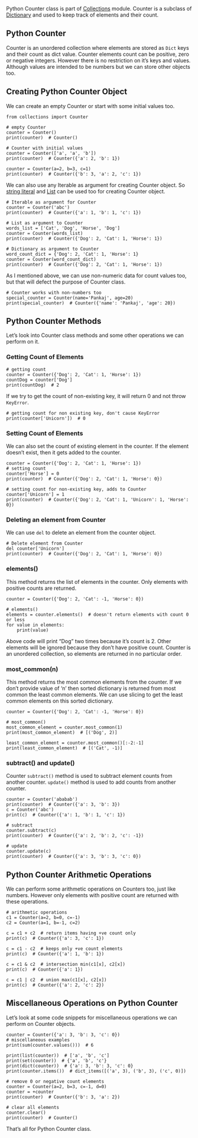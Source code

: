 Python Counter class is part of [Collections](https://www.digitalocean.com/community/tutorials/python-collections) module. Counter is a subclass of [Dictionary](https://www.digitalocean.com/community/tutorials/python-dictionary) and used to keep track of elements and their count.

## Python Counter

Counter is an unordered collection where elements are stored as `Dict` keys and their count as dict value. Counter elements count can be positive, zero or negative integers. However there is no restriction on it’s keys and values. Although values are intended to be numbers but we can store other objects too.

## Creating Python Counter Object

We can create an empty Counter or start with some initial values too.

    from collections import Counter
    
    # empty Counter
    counter = Counter()
    print(counter)  # Counter()
    
    # Counter with initial values
    counter = Counter(['a', 'a', 'b'])
    print(counter)  # Counter({'a': 2, 'b': 1})
    
    counter = Counter(a=2, b=3, c=1)
    print(counter)  # Counter({'b': 3, 'a': 2, 'c': 1})
    

We can also use any Iterable as argument for creating Counter object. So [string literal](https://www.digitalocean.com/community/tutorials/python-string) and [List](https://www.digitalocean.com/community/tutorials/python-list) can be used too for creating Counter object.

    # Iterable as argument for Counter
    counter = Counter('abc')
    print(counter)  # Counter({'a': 1, 'b': 1, 'c': 1})
    
    # List as argument to Counter
    words_list = ['Cat', 'Dog', 'Horse', 'Dog']
    counter = Counter(words_list)
    print(counter)  # Counter({'Dog': 2, 'Cat': 1, 'Horse': 1})
    
    # Dictionary as argument to Counter
    word_count_dict = {'Dog': 2, 'Cat': 1, 'Horse': 1}
    counter = Counter(word_count_dict)
    print(counter)  # Counter({'Dog': 2, 'Cat': 1, 'Horse': 1})
    

As I mentioned above, we can use non-numeric data for count values too, but that will defect the purpose of Counter class.

    # Counter works with non-numbers too
    special_counter = Counter(name='Pankaj', age=20)
    print(special_counter)  # Counter({'name': 'Pankaj', 'age': 20})
    

## Python Counter Methods

Let’s look into Counter class methods and some other operations we can perform on it.

### Getting Count of Elements

    # getting count
    counter = Counter({'Dog': 2, 'Cat': 1, 'Horse': 1})
    countDog = counter['Dog']
    print(countDog)  # 2
    

If we try to get the count of non-existing key, it will return 0 and not throw `KeyError`.

    # getting count for non existing key, don't cause KeyError
    print(counter['Unicorn'])  # 0
    

### Setting Count of Elements

We can also set the count of existing element in the counter. If the element doesn’t exist, then it gets added to the counter.

    counter = Counter({'Dog': 2, 'Cat': 1, 'Horse': 1})
    # setting count
    counter['Horse'] = 0
    print(counter)  # Counter({'Dog': 2, 'Cat': 1, 'Horse': 0})
    
    # setting count for non-existing key, adds to Counter
    counter['Unicorn'] = 1
    print(counter)  # Counter({'Dog': 2, 'Cat': 1, 'Unicorn': 1, 'Horse': 0})
    

### Deleting an element from Counter

We can use `del` to delete an element from the counter object.

    # Delete element from Counter
    del counter['Unicorn']
    print(counter)  # Counter({'Dog': 2, 'Cat': 1, 'Horse': 0})
    

### elements()

This method returns the list of elements in the counter. Only elements with positive counts are returned.

    counter = Counter({'Dog': 2, 'Cat': -1, 'Horse': 0})
    
    # elements()
    elements = counter.elements()  # doesn't return elements with count 0 or less
    for value in elements:
        print(value)
    

Above code will print “Dog” two times because it’s count is 2. Other elements will be ignored because they don’t have positive count. Counter is an unordered collection, so elements are returned in no particular order.

### most_common(n)

This method returns the most common elements from the counter. If we don’t provide value of ‘n’ then sorted dictionary is returned from most common the least common elements. We can use slicing to get the least common elements on this sorted dictionary.

    counter = Counter({'Dog': 2, 'Cat': -1, 'Horse': 0})
    
    # most_common()
    most_common_element = counter.most_common(1)
    print(most_common_element)  # [('Dog', 2)]
    
    least_common_element = counter.most_common()[:-2:-1]
    print(least_common_element)  # [('Cat', -1)]
    

### subtract() and update()

Counter `subtract()` method is used to subtract element counts from another counter. `update()` method is used to add counts from another counter.

    counter = Counter('ababab')
    print(counter)  # Counter({'a': 3, 'b': 3})
    c = Counter('abc')
    print(c)  # Counter({'a': 1, 'b': 1, 'c': 1})
    
    # subtract
    counter.subtract(c)
    print(counter)  # Counter({'a': 2, 'b': 2, 'c': -1})
    
    # update
    counter.update(c)
    print(counter)  # Counter({'a': 3, 'b': 3, 'c': 0})
    

## Python Counter Arithmetic Operations

We can perform some arithmetic operations on Counters too, just like numbers. However only elements with positive count are returned with these operations.

    # arithmetic operations
    c1 = Counter(a=2, b=0, c=-1)
    c2 = Counter(a=1, b=-1, c=2)
    
    c = c1 + c2  # return items having +ve count only
    print(c)  # Counter({'a': 3, 'c': 1})
    
    c = c1 - c2  # keeps only +ve count elements
    print(c)  # Counter({'a': 1, 'b': 1})
    
    c = c1 & c2  # intersection min(c1[x], c2[x])
    print(c)  # Counter({'a': 1})
    
    c = c1 | c2  # union max(c1[x], c2[x])
    print(c)  # Counter({'a': 2, 'c': 2})
    

## Miscellaneous Operations on Python Counter

Let’s look at some code snippets for miscellaneous operations we can perform on Counter objects.

    counter = Counter({'a': 3, 'b': 3, 'c': 0})
    # miscellaneous examples
    print(sum(counter.values()))  # 6
    
    print(list(counter))  # ['a', 'b', 'c']
    print(set(counter))  # {'a', 'b', 'c'}
    print(dict(counter))  # {'a': 3, 'b': 3, 'c': 0}
    print(counter.items())  # dict_items([('a', 3), ('b', 3), ('c', 0)])
    
    # remove 0 or negative count elements
    counter = Counter(a=2, b=3, c=-1, d=0)
    counter = +counter
    print(counter)  # Counter({'b': 3, 'a': 2})
    
    # clear all elements
    counter.clear()
    print(counter)  # Counter()
    

That’s all for Python Counter class.